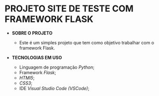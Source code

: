 <h1>PROJETO SITE DE TESTE COM FRAMEWORK FLASK</h1>
<ul>
    <li>
        <strong>SOBRE O PROJETO</strong>
    </li>
    <ul>
        <li>
            Este é um simples projeto que tem como objetivo trabalhar com o framework Flask.
        </li>
    </ul>
    <p>
    <li>
        <strong>TECNOLOGIAS EM USO</strong>
    </li>
    <ul>
        <li>
            Linguagem de programação <i>Python</i>;
        </li>
        <li>
            Framework <i>Flask</i>;
        </li>
        <li>
            <i>HTMl5</i>;
        </li>
        <li>
            <i>CSS3</i>;
        </li>
        <li>
            IDE <i>Visual Studio Code (VSCode)</i>;
        </li>
    </ul>
</ul>
